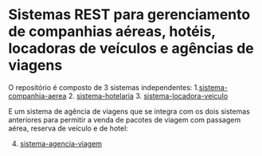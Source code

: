 # Sistemas REST para gerenciamento de companhias aéreas, hotéis, locadoras de veículos e agências de viagens

O repositório é composto de 3 sistemas independentes:
1.[sistema-companhia-aerea](sistema-companhia-aerea)
2. [sistema-hotelaria](sistema-hotelaria)
3. [sistema-locadora-veiculo](sistema-locadora-veiculo)

E um sistema de agência de viagens que se integra com os dois sistemas anteriores para permitir a venda de pacotes de viagem com passagem aérea, reserva de veículo e de hotel:

4. [sistema-agencia-viagem](sistema-agencia-viagem)